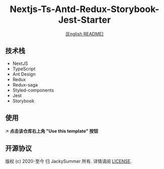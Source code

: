 <h1 align="center">
   Nextjs-Ts-Antd-Redux-Storybook-Jest-Starter
</h1>

<div align="center">
  <a href="https://github.com/Jacky-Summer/nextjs-ts-antd-redux-storybook-starter/blob/master/README.md" target="_self">[English README]</a>
</div>

## 技术栈

- NextJS
- TypeScript
- Ant Design
- Redux
- Redux-saga
- Styled-components
- Jest
- Storybook

## 使用

↗️ **点击该仓库右上角 "Use this template" 按钮**

## 开源协议

版权 (c) 2020-至今 归 JackySummer 所有. 详情请阅 [LICENSE](./LICENSE).

